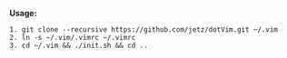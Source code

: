 **Usage:**

    1. git clone --recursive https://github.com/jetz/dotVim.git ~/.vim
    2. ln -s ~/.vim/.vimrc ~/.vimrc
    3. cd ~/.vim && ./init.sh && cd ..
